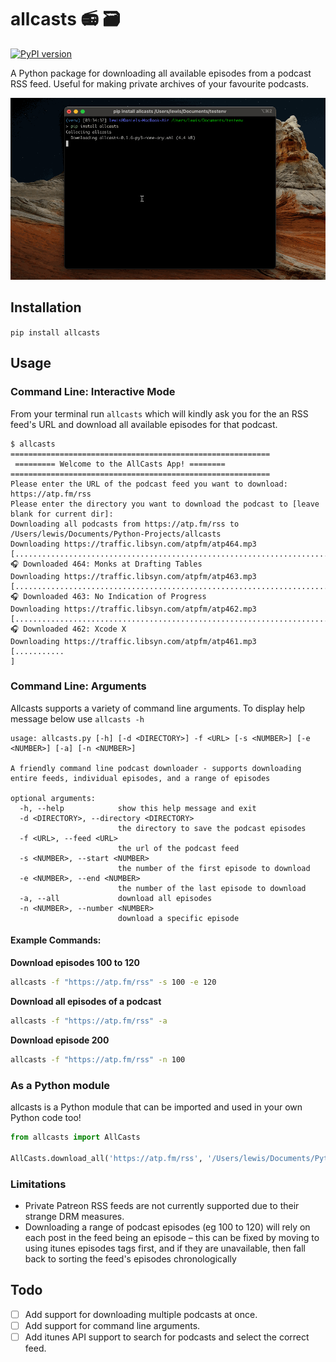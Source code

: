 # allcasts 📻 🗃

[![PyPI version](https://badge.fury.io/py/allcasts.svg)](https://pypi.org/project/allcasts/)

A Python package for downloading all available episodes from a podcast RSS feed. Useful for making private archives of your favourite podcasts.

![Demonstration GIF](https://github.com/illegalbyte/allcasts/blob/ea62a2e13a420b44336ac2100023eae7dca69d2a/img/0.1.16_example.gif?raw=true)

## Installation

`pip install allcasts`

## Usage

### Command Line: Interactive Mode

From your terminal run `allcasts` which will kindly ask you for the an RSS feed's URL and download all available episodes for that podcast.

```shell
$ allcasts
==========================================================
 ========= Welcome to the AllCasts App! ========
==========================================================
Please enter the URL of the podcast feed you want to download: https://atp.fm/rss
Please enter the directory you want to download the podcast to [leave blank for current dir]: 
Downloading all podcasts from https://atp.fm/rss to /Users/lewis/Documents/Python-Projects/allcasts
Downloading https://traffic.libsyn.com/atpfm/atp464.mp3
[............................................................................................]
🎧 Downloaded 464: Monks at Drafting Tables
Downloading https://traffic.libsyn.com/atpfm/atp463.mp3
[............................................................................................]
🎧 Downloaded 463: No Indication of Progress
Downloading https://traffic.libsyn.com/atpfm/atp462.mp3
[............................................................................................]
🎧 Downloaded 462: Xcode X
Downloading https://traffic.libsyn.com/atpfm/atp461.mp3
[...........                                                                                 ]
```

### Command Line: Arguments

Allcasts supports a variety of command line arguments. To display help message below use `allcasts -h`

```
usage: allcasts.py [-h] [-d <DIRECTORY>] -f <URL> [-s <NUMBER>] [-e <NUMBER>] [-a] [-n <NUMBER>]

A friendly command line podcast downloader - supports downloading entire feeds, individual episodes, and a range of episodes

optional arguments:
  -h, --help            show this help message and exit
  -d <DIRECTORY>, --directory <DIRECTORY>
                        the directory to save the podcast episodes
  -f <URL>, --feed <URL>
                        the url of the podcast feed
  -s <NUMBER>, --start <NUMBER>
                        the number of the first episode to download
  -e <NUMBER>, --end <NUMBER>
                        the number of the last episode to download
  -a, --all             download all episodes
  -n <NUMBER>, --number <NUMBER>
                        download a specific episode
```

#### Example Commands: 

**Download episodes 100 to 120**

```bash
allcasts -f "https://atp.fm/rss" -s 100 -e 120
```

**Download all episodes of a podcast**

```bash
allcasts -f "https://atp.fm/rss" -a
```

**Download episode 200**

```bash
allcasts -f "https://atp.fm/rss" -n 100
```

### As a Python module

allcasts is a Python module that can be imported and used in your own Python code too!

```python
from allcasts import AllCasts

AllCasts.download_all('https://atp.fm/rss', '/Users/lewis/Documents/Python-Projects/allcasts')
```

### Limitations

- Private Patreon RSS feeds are not currently supported due to their strange DRM measures. 
- Downloading a range of podcast episodes (eg 100 to 120) will rely on each post in the feed being an episode – this can be fixed by moving to using itunes episodes tags first, and if they are unavailable, then fall back to sorting the feed's episodes chronologically

## Todo

- [ ] Add support for downloading multiple podcasts at once.
- [ ] Add support for command line arguments.
- [ ] Add itunes API support to search for podcasts and select the correct feed.

<!-- https://realpython.com/pypi-publish-python-package/ -->
<!-- $ bumpversion --current-version 1.0.0 minor setup.py reader/__init__.py -->
<!-- https://python-packaging.readthedocs.io/en/latest/minimal.html -->
